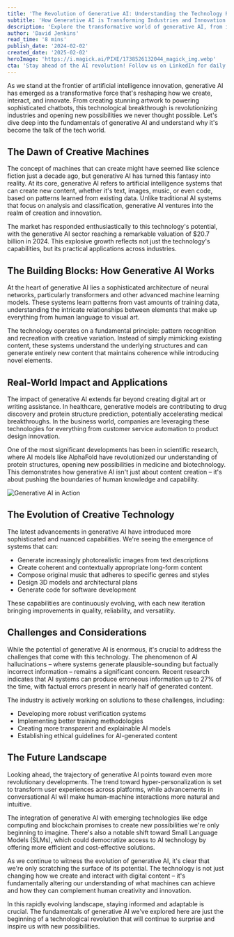 ```yaml
---
title: 'The Revolution of Generative AI: Understanding the Technology Reshaping Our Digital Future'
subtitle: 'How Generative AI is Transforming Industries and Innovation'
description: 'Explore the transformative world of generative AI, from its fundamental principles to real-world applications. Learn how this revolutionary technology is reshaping industries, pushing scientific boundaries, and opening new possibilities for innovation, while addressing key challenges and future developments in the field.'
author: 'David Jenkins'
read_time: '8 mins'
publish_date: '2024-02-02'
created_date: '2025-02-02'
heroImage: 'https://i.magick.ai/PIXE/1738526132044_magick_img.webp'
cta: 'Stay ahead of the AI revolution! Follow us on LinkedIn for daily insights into the latest developments in generative AI and emerging technologies that are shaping our future.'
---
```


As we stand at the frontier of artificial intelligence innovation, generative AI has emerged as a transformative force that's reshaping how we create, interact, and innovate. From creating stunning artwork to powering sophisticated chatbots, this technological breakthrough is revolutionizing industries and opening new possibilities we never thought possible. Let's dive deep into the fundamentals of generative AI and understand why it's become the talk of the tech world.

## The Dawn of Creative Machines

The concept of machines that can create might have seemed like science fiction just a decade ago, but generative AI has turned this fantasy into reality. At its core, generative AI refers to artificial intelligence systems that can create new content, whether it's text, images, music, or even code, based on patterns learned from existing data. Unlike traditional AI systems that focus on analysis and classification, generative AI ventures into the realm of creation and innovation.

The market has responded enthusiastically to this technology's potential, with the generative AI sector reaching a remarkable valuation of $20.7 billion in 2024. This explosive growth reflects not just the technology's capabilities, but its practical applications across industries.

## The Building Blocks: How Generative AI Works

At the heart of generative AI lies a sophisticated architecture of neural networks, particularly transformers and other advanced machine learning models. These systems learn patterns from vast amounts of training data, understanding the intricate relationships between elements that make up everything from human language to visual art.

The technology operates on a fundamental principle: pattern recognition and recreation with creative variation. Instead of simply mimicking existing content, these systems understand the underlying structures and can generate entirely new content that maintains coherence while introducing novel elements.

## Real-World Impact and Applications

The impact of generative AI extends far beyond creating digital art or writing assistance. In healthcare, generative models are contributing to drug discovery and protein structure prediction, potentially accelerating medical breakthroughs. In the business world, companies are leveraging these technologies for everything from customer service automation to product design innovation.

One of the most significant developments has been in scientific research, where AI models like AlphaFold have revolutionized our understanding of protein structures, opening new possibilities in medicine and biotechnology. This demonstrates how generative AI isn't just about content creation – it's about pushing the boundaries of human knowledge and capability.

![Generative AI in Action](https://i.magick.ai/PIXE/1738406181100_magick_img.webp)

## The Evolution of Creative Technology

The latest advancements in generative AI have introduced more sophisticated and nuanced capabilities. We're seeing the emergence of systems that can:

- Generate increasingly photorealistic images from text descriptions
- Create coherent and contextually appropriate long-form content
- Compose original music that adheres to specific genres and styles
- Design 3D models and architectural plans
- Generate code for software development

These capabilities are continuously evolving, with each new iteration bringing improvements in quality, reliability, and versatility.

## Challenges and Considerations

While the potential of generative AI is enormous, it's crucial to address the challenges that come with this technology. The phenomenon of AI hallucinations – where systems generate plausible-sounding but factually incorrect information – remains a significant concern. Recent research indicates that AI systems can produce erroneous information up to 27% of the time, with factual errors present in nearly half of generated content.

The industry is actively working on solutions to these challenges, including:

- Developing more robust verification systems
- Implementing better training methodologies
- Creating more transparent and explainable AI models
- Establishing ethical guidelines for AI-generated content

## The Future Landscape

Looking ahead, the trajectory of generative AI points toward even more revolutionary developments. The trend toward hyper-personalization is set to transform user experiences across platforms, while advancements in conversational AI will make human-machine interactions more natural and intuitive.

The integration of generative AI with emerging technologies like edge computing and blockchain promises to create new possibilities we're only beginning to imagine. There's also a notable shift toward Small Language Models (SLMs), which could democratize access to AI technology by offering more efficient and cost-effective solutions.

As we continue to witness the evolution of generative AI, it's clear that we're only scratching the surface of its potential. The technology is not just changing how we create and interact with digital content – it's fundamentally altering our understanding of what machines can achieve and how they can complement human creativity and innovation.

In this rapidly evolving landscape, staying informed and adaptable is crucial. The fundamentals of generative AI we've explored here are just the beginning of a technological revolution that will continue to surprise and inspire us with new possibilities.